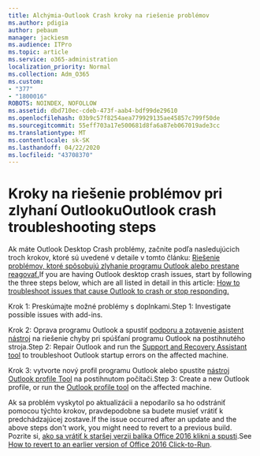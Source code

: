 ```yaml
---
title: Alchýmia-Outlook Crash kroky na riešenie problémov
ms.author: pdigia
author: pebaum
manager: jackiesm
ms.audience: ITPro
ms.topic: article
ms.service: o365-administration
localization_priority: Normal
ms.collection: Adm_O365
ms.custom:
- "377"
- "1800016"
ROBOTS: NOINDEX, NOFOLLOW
ms.assetid: dbd710ec-cdeb-473f-aab4-bdf99de29610
ms.openlocfilehash: 03b9c57f8254aea779929135ae45857c799f50de
ms.sourcegitcommit: 55eff703a17e500681d8fa6a87eb067019ade3cc
ms.translationtype: MT
ms.contentlocale: sk-SK
ms.lasthandoff: 04/22/2020
ms.locfileid: "43708370"
---
```

# <a name="outlook-crash-troubleshooting-steps"></a><span data-ttu-id="edefb-102">Kroky na riešenie problémov pri zlyhaní Outlooku</span><span class="sxs-lookup"><span data-stu-id="edefb-102">Outlook crash troubleshooting steps</span></span>

<span data-ttu-id="edefb-103">Ak máte Outlook Desktop Crash problémy, začnite podľa nasledujúcich troch krokov, ktoré sú uvedené v detaile v tomto článku: [Riešenie problémov, ktoré spôsobujú zlyhanie programu Outlook alebo prestane reagovať.](https://docs.microsoft.com/exchange/troubleshoot/outlook-crashes/crash-issues)</span><span class="sxs-lookup"><span data-stu-id="edefb-103">If you are having Outlook desktop crash issues, start by following the three steps below, which are all listed in detail in this article: [How to troubleshoot issues that cause Outlook to crash or stop responding.](https://docs.microsoft.com/exchange/troubleshoot/outlook-crashes/crash-issues)</span></span>
  
<span data-ttu-id="edefb-104">Krok 1: Preskúmajte možné problémy s doplnkami.</span><span class="sxs-lookup"><span data-stu-id="edefb-104">Step 1: Investigate possible issues with add-ins.</span></span>
  
<span data-ttu-id="edefb-105">Krok 2: Oprava programu Outlook a spustiť [podporu a zotavenie asistent nástroj](https://aka.ms/SaRA-OutlookWontStart) na riešenie chyby pri spúšťaní programu Outlook na postihnutého stroja.</span><span class="sxs-lookup"><span data-stu-id="edefb-105">Step 2: Repair Outlook and run the [Support and Recovery Assistant tool](https://aka.ms/SaRA-OutlookWontStart) to troubleshoot Outlook startup errors on the affected machine.</span></span>
  
<span data-ttu-id="edefb-106">Krok 3: vytvorte nový profil programu Outlook alebo spustite [nástroj Outlook profile Tool](https://aka.ms/SaRA-OutlookSetupProfile) na postihnutom počítači.</span><span class="sxs-lookup"><span data-stu-id="edefb-106">Step 3: Create a new Outlook profile, or run the [Outlook profile tool](https://aka.ms/SaRA-OutlookSetupProfile) on the affected machine.</span></span>
  
<span data-ttu-id="edefb-107">Ak sa problém vyskytol po aktualizácii a nepodarilo sa ho odstrániť pomocou týchto krokov, pravdepodobne sa budete musieť vrátiť k predchádzajúcej zostave.</span><span class="sxs-lookup"><span data-stu-id="edefb-107">If the issue occurred after an update and the above steps don't work, you might need to revert to a previous build.</span></span> <span data-ttu-id="edefb-108">Pozrite si, [ako sa vrátiť k staršej verzii balíka Office 2016 klikni a spusti](https://support.microsoft.com/help/2770432).</span><span class="sxs-lookup"><span data-stu-id="edefb-108">See [How to revert to an earlier version of Office 2016 Click-to-Run](https://support.microsoft.com/help/2770432).</span></span>
  